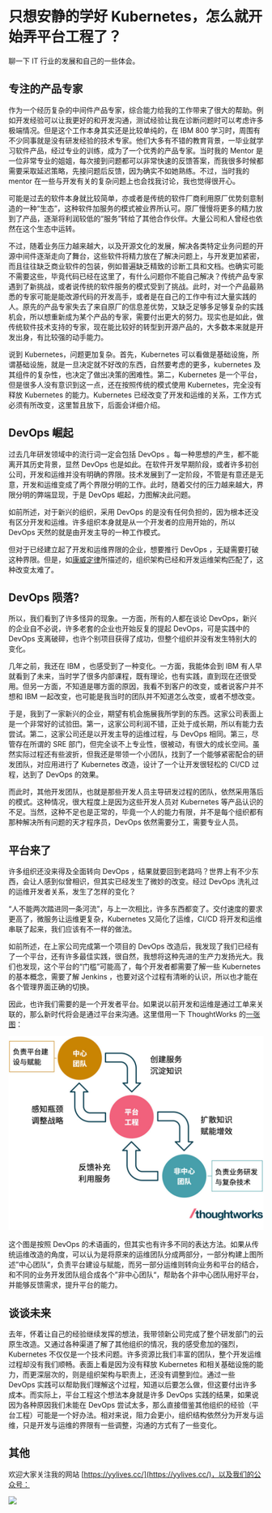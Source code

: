 # 只想安静的学好 Kubernetes，怎么就开始弄平台工程了？

聊一下 IT 行业的发展和自己的一些体会。

## 专注的产品专家

作为一个经历复杂的中间件产品专家，综合能力给我的工作带来了很大的帮助。例如开发经验可以让我更好的和开发沟通，测试经验让我在诊断问题时可以考虑许多极端情况。但是这个工作本身其实还是比较单纯的，在 IBM 800 学习时，周围有不少同事就是没有研发经验的技术专家。他们大多有不错的教育背景，一毕业就学习软件产品，经过专业的训练，成为了一个优秀的产品专家。当时我的 Mentor 是一位非常专业的姐姐，每次接到问题都可以非常快速的反馈答案，而我很多时候都需要采取延迟策略，先接问题后反馈，因为确实不如她熟练。不过，当时我的 mentor 在一些与开发有关的复杂问题上也会找我讨论，我也觉得很开心。

可能是过去的软件本身就比较简单，亦或者是传统的软件厂商利用原厂优势刻意制造的一种“生态”，这种软件加服务的模式被业界所认可。原厂慢慢将更多的精力放到了产品，逐渐将利润较低的“服务”转给了其他合作伙伴。大量公司和人曾经也依然在这个生态中运转。

不过，随着业务压力越来越大，以及开源文化的发展，解决各类特定业务问题的开源中间件逐渐走向了舞台，这些软件将精力放在了解决问题上，与开发更加紧密，而且往往缺乏商业软件的包装，例如普遍缺乏精致的诊断工具和文档。也确实可能不需要这些，毕竟代码已经在这里了，有什么问题你不能自己解决？传统产品专家遇到了新挑战，或者说传统的软件服务的模式受到了挑战。此时，对一个产品最熟悉的专家可能是能改源代码的开发高手，或者是在自己的工作中有过大量实践的人。原先的产品专家失去了来自原厂的信息差优势，又缺乏足够多足够复杂的实践机会，所以想重新成为某个产品的专家，需要付出更大的努力。现实也是如此，做传统软件技术支持的专家，现在能比较好的转型到开源产品的，大多数本来就是开发出身，有比较强的动手能力。

说到 Kubernetes，问题更加复杂。首先，Kubernetes 可以看做是基础设施，所谓基础设施，就是一旦决定就不好改的东西，自然要考虑的更多，kubernetes 及其组件的复杂性，也决定了做出决策的困难性。第二，Kubernetes 是一个平台，但是很多人没有意识到这一点，还在按照传统的模式使用 Kubernetes，完全没有释放 Kubernetes 的能力。Kubernetes 已经改变了开发和运维的关系，工作方式必须有所改变，这里暂且放下，后面会详细介绍。

## DevOps 崛起

过去几年研发领域中的流行词一定会包括 DevOps 。每一种思想的产生，都不能离开其历史背景，显然 DevOps 也是如此。在软件开发早期阶段，或者许多初创公司，开发和运维并没有明确的界限。技术发展到了一定阶段，不管是有意还是无意，开发和运维变成了两个界限分明的工作。此时，随着交付的压力越来越大，界限分明的弊端显现，于是 DevOps 崛起，力图解决此问题。

如前所述，对于新兴的组织，采用 DevOps 的是没有任何负担的，因为根本还没有区分开发和运维。许多组织本身就是从一个开发者的应用开始的，所以 DevOps 天然的就是由开发主导的一种工作模式。

但对于已经建立起了开发和运维界限的企业，想要推行 DevOps ，无疑需要打破这种界限。但是，如[康威定律](https://zh.wikipedia.org/zh-hans/%E5%BA%B7%E5%A8%81%E5%AE%9A%E5%BE%8B)所描述的，组织架构已经和开发运维架构匹配了，这种改变太难了。

## DevOps 陨落?

所以，我们看到了许多怪异的现象。一方面，所有的人都在谈论 DevOps，新兴的企业自不必说，许多老套的企业也开始反复的提起 DevOps，可是实践中的 DevOps 支离破碎，也许个别项目获得了成功，但整个组织并没有发生特别大的变化。

几年之前，我还在 IBM ，也感受到了一种变化。一方面，我能体会到 IBM 有人早就看到了未来，当时学了很多内部课程，既有理论，也有实践，直到现在还很受用。但另一方面，不知道是哪方面的原因，我看不到客户的改变，或者说客户并不想和 IBM 一起改变，也可能是我当时的团队并不知道怎么改变，或者不想改变。

于是，我到了一家新兴的企业，期望有机会施展我所学到的东西。这家公司表面上是一个非常好的试验田。第一，这家公司利润不错，正处于成长期，所以有能力去尝试。第二，这家公司还是以开发主导的运维过程，与 DevOps 相同。第三，尽管存在所谓的 SRE 部门，但完全谈不上专业性，很被动，有很大的成长空间。虽然实际过程还有些波折，但我还是带领一个小团队，找到了一个能够紧密配合的研发团队，对应用进行了 Kubernetes 改造，设计了一个让开发很轻松的 CI/CD 过程，达到了 DevOps 的效果。

而此时，其他开发团队，也就是那些开发人员主导研发过程的团队，依然采用落后的模式。这种情况，很大程度上是因为这些开发人员对 Kubernetes 等产品认识的不足。当然，这种不足也是正常的，毕竟一个人的能力有限，并不是每个组织都有那种解决所有问题的天才程序员，DevOps 依然需要分工，需要专业人员。
## 平台来了

许多组织还没来得及全面转向 DevOps ，结果就要回到老路吗？世界上有不少东西，会让人感到似曾相识，但其实已经发生了微妙的改变。经过 DevOps 洗礼过的运维开发者关系，发生了怎样的变化？

“人不能两次踏进同一条河流”，与上一次相比，许多东西都变了。交付速度的要求更高了，微服务让运维更复杂，Kubernetes 又简化了运维，CI/CD 将开发和运维串联了起来，我们应该有不一样的做法。

如前所述，在上家公司完成第一个项目的 DevOps 改造后，我发现了我们已经有了一个平台，还有许多最佳实践，很自然，我想将这种先进的生产力发扬光大。我们也发现，这个平台的“门槛”可能高了，每个开发者都需要了解一些 Kubernetes 的基本概念，需要了解 Jenkins ，也要对这个过程有清晰的认识，所以也才能在各个管理界面正确的切换。

因此，也许我们需要的是一个开发者平台。如果说以前开发和运维是通过工单来关联的，那么新时代将会是通过平台来沟通。这里借用一下 ThoughtWorks 的[一张图](https://insights.thoughtworks.cn/beyond-devops/)：

![](./platform.jpg)

这个图是按照 DevOps 的术语画的，但其实也有许多不同的表达方法。如果从传统运维改造的角度，可以认为是将原来的运维团队分成两部分，一部分构建上图所述”中心团队“，负责平台建设与赋能，而另一部分运维则转向业务和平台的结合，和不同的业务开发团队组合成各个”非中心团队“，帮助各个非中心团队用好平台，并能够反馈需求，提升平台的能力。

## 谈谈未来

去年，怀着让自己的经验继续发挥的想法，我带领新公司完成了整个研发部门的云原生改造。又通过各种渠道了解了其他组织的情况，我的感受愈加的强烈，Kubernetes 不仅仅是一个技术问题。许多资源比我们丰富的团队，整个开发运维过程却没有我们顺畅。表面上看是因为没有释放 Kubernetes 和相关基础设施的能力，而更深层次的，则是组织架构与职责上，还没有调整到位。通过一些 DevOps 实践可以帮助我们理解这个过程，知道以后要怎么做，但这要付出许多成本。而实际上，平台工程这个想法本身就是许多 DevOps 实践的结果，如果说因为各种原因我们未能在 DevOps 尝试太多，那么直接借鉴其他组织的经验（平台工程）可能是一个好办法。相对来说，阻力会更小，组织结构依然分为开发与运维，只是开发与运维的界限有一些调整，沟通的方式有了一些变化。

## 其他

欢迎大家关注我的网站 [https://yylives.cc/](https://yylives.cc/)，以及我们的公众号：

![](https://yylives.cc/wp-content/uploads/2023/01/qrcode_for_gh_b09686c176f4_344.jpg)